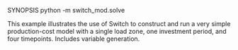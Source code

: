 SYNOPSIS
    python -m switch_mod.solve

This example illustrates the use of Switch to construct and run a very
simple production-cost model with a single load zone, one investment
period, and four timepoints. Includes variable generation.
